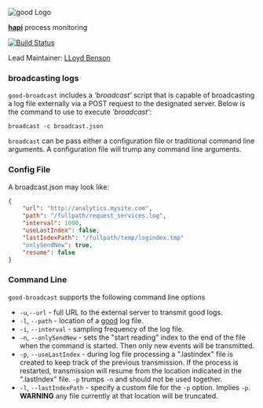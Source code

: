 ![good Logo](https://raw.github.com/hapijs/good/master/images/good.png)

[**hapi**](https://github.com/hapijs/hapi) process monitoring

[![Build Status](https://secure.travis-ci.org/hapijs/good-broadcast.png)](http://travis-ci.org/hapijs/good-broadcast)

Lead Maintainer: [LLoyd Benson](https://github.com/lloydbenson)

### broadcasting logs

`good-broadcast` includes a _'broadcast'_ script that is capable of broadcasting a log file externally via a POST request to the designated server. Below is the command to use to execute _'broadcast'_:

`broadcast -c broadcast.json`

`broadcast` can be pass either a configuration file or traditional command line arguments. A configuration file will trump any command line arguments.

### Config File

A broadcast.json may look like:

```json
{
    "url": "http://analytics.mysite.com",
    "path": "/fullpath/request_services.log",
    "interval": 1000,
    "useLastIndex": false,
    "lastIndexPath": "/fullpath/temp/logindex.tmp"
    "onlySendNew": true,
    "resume": false
}
```

### Command Line

`good-broadcast` supports the following command line options
- `-u`,`--url` - full URL to the external server to transmit good logs.
- `-l`, `--path` - location of a [good](https://github.com/hapijs/good) log file.
- `-i`, `--interval` - sampling frequency of the log file.
- `-n`, `--onlySendNew` - sets the "start reading" index to the end of the file when the command is started. Then only new events will be transmitted.
- `-p`, `--useLastIndex` - during log file processing a ".lastindex" file is created to keep track of the previous transmission. If the process is restarted, transmission will resume from the location indicated in the ".lastIndex" file. `-p` trumps `-n` and should not be used together.
- `-l`, `--lastIndexPath` - specify a custom file for the `-p` option. Implies `-p`. **WARNING** any file currently at that location will be truncated.

